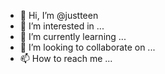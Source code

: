 - 👋 Hi, I’m @justteen
- 👀 I’m interested in ...
- 🌱 I’m currently learning ...
- 💞️ I’m looking to collaborate on ...
- 📫 How to reach me ...

<!---
justteen/justteen is a ✨ special ✨ repository because its `README.md` (this file) appears on your GitHub profile.
You can click the Preview link to take a look at your changes.
--->
